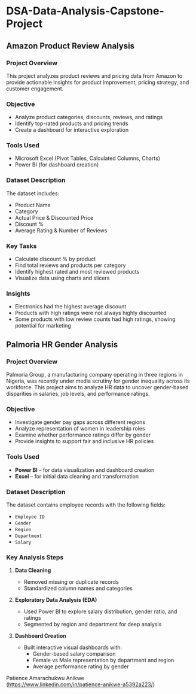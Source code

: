 # DSA-Data-Analysis-Capstone-Project
## Amazon Product Review Analysis

### Project Overview
This project analyzes product reviews and pricing data from Amazon to provide actionable insights for product improvement, pricing strategy, and customer engagement.

### Objective
- Analyze product categories, discounts, reviews, and ratings
- Identify top-rated products and pricing trends
- Create a dashboard for interactive exploration

### Tools Used
- Microsoft Excel (Pivot Tables, Calculated Columns, Charts)
- Power BI (for dashboard creation)

### Dataset Description
The dataset includes:
- Product Name  
- Category  
- Actual Price & Discounted Price  
- Discount %  
- Average Rating & Number of Reviews  

### Key Tasks
- Calculate discount % by product
- Find total reviews and products per category
- Identify highest rated and most reviewed products
- Visualize data using charts and slicers

### Insights
- Electronics had the highest average discount
- Products with high ratings were not always highly discounted
- Some products with low review counts had high ratings, showing potential for marketing






## Palmoria HR Gender Analysis

### Project Overview

Palmoria Group, a manufacturing company operating in three regions in Nigeria, was recently under media scrutiny for gender inequality across its workforce. This project aims to analyze HR data to uncover gender-based disparities in salaries, job levels, and performance ratings.

### Objective

- Investigate gender pay gaps across different regions
- Analyze representation of women in leadership roles
- Examine whether performance ratings differ by gender
- Provide insights to support fair and inclusive HR policies

### Tools Used

- **Power BI** – for data visualization and dashboard creation
- **Excel** – for initial data cleaning and transformation

### Dataset Description

The dataset contains employee records with the following fields:

- `Employee ID`
- `Gender`
- `Region`
- `Department`
- `Salary`

### Key Analysis Steps

1. **Data Cleaning**  
   - Removed missing or duplicate records
   - Standardized column names and categories

2. **Exploratory Data Analysis (EDA)**  
   - Used Power BI to explore salary distribution, gender ratio, and ratings
   - Segmented by region and department for deep analysis

3. **Dashboard Creation**  
   - Built interactive visual dashboards with:
     - Gender-based salary comparison
     - Female vs Male representation by department and region
     - Average performance rating by gender


Patience Amarachukwu Anikwe  
(https://www.linkedin.com/in/patience-anikwe-a5392a223/)

